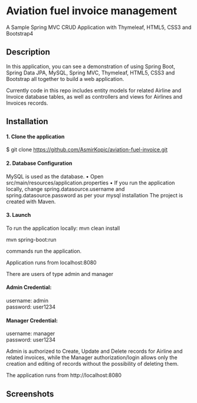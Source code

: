 # Aviation fuel invoice management

A Sample Spring MVC CRUD Application with Thymeleaf, HTML5, CSS3 and Bootstrap4

## Description

In this application, you can see a demonstration of using Spring Boot, Spring Data JPA, MySQL, Spring MVC, Thymeleaf, HTML5, CSS3 and Bootstrap 
all together to build a web application.

Currently code in this repo includes entity models for related Airline and Invoice database tables, as well as controllers and views for Airlines and Invoices records.

## Installation

#### 1. Clone the application
$ git clone https://github.com/AsmirKopic/aviation-fuel-invoice.git
#### 2. Database Configuration

MySQL is used as the database.
•	Open src/main/resources/application.properties
•	If you run the application locally, change spring.datasource.username and spring.datasource.password as per your mysql installation
The project is created with Maven.

#### 3. Launch

To run the application locally:
mvn clean install

mvn spring-boot:run

commands run the application.

Application runs from localhost:8080

There are users of type admin and manager

#### Admin Credential:

username: admin  
password: user1234

#### Manager Credential:

username: manager  
password: user1234

Admin is authorized to Create, Update and Delete records for Airline and related invoices, 
while the Manager authorization/login allows only the creation and editing of records without the possibility of deleting them.

The application runs from http://localhost:8080

## Screenshots



